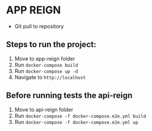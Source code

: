 # APP REIGN 
- Git pull to repository
## Steps to run the project:
1. Move to app-reign folder
1. Run `docker-compose build`
2. Run `docker-compose up -d`
3. Navigate to `http://localhost`

## Before running tests the api-reign
1. Move to api-reign folder
1. Run `docker-compose -f docker-compose.e2e.yml build`
2. Run `docker-compose -f docker-compose.e2e.yml up`